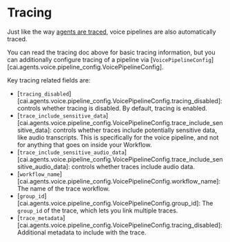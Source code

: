 # Tracing

Just like the way [agents are traced](../tracing.md), voice pipelines are also automatically traced.

You can read the tracing doc above for basic tracing information, but you can additionally configure tracing of a pipeline via [`VoicePipelineConfig`][cai.agents.voice.pipeline_config.VoicePipelineConfig].

Key tracing related fields are:

-   [`tracing_disabled`][cai.agents.voice.pipeline_config.VoicePipelineConfig.tracing_disabled]: controls whether tracing is disabled. By default, tracing is enabled.
-   [`trace_include_sensitive_data`][cai.agents.voice.pipeline_config.VoicePipelineConfig.trace_include_sensitive_data]: controls whether traces include potentially sensitive data, like audio transcripts. This is specifically for the voice pipeline, and not for anything that goes on inside your Workflow.
-   [`trace_include_sensitive_audio_data`][cai.agents.voice.pipeline_config.VoicePipelineConfig.trace_include_sensitive_audio_data]: controls whether traces include audio data.
-   [`workflow_name`][cai.agents.voice.pipeline_config.VoicePipelineConfig.workflow_name]: The name of the trace workflow.
-   [`group_id`][cai.agents.voice.pipeline_config.VoicePipelineConfig.group_id]: The `group_id` of the trace, which lets you link multiple traces.
-   [`trace_metadata`][cai.agents.voice.pipeline_config.VoicePipelineConfig.tracing_disabled]: Additional metadata to include with the trace.

